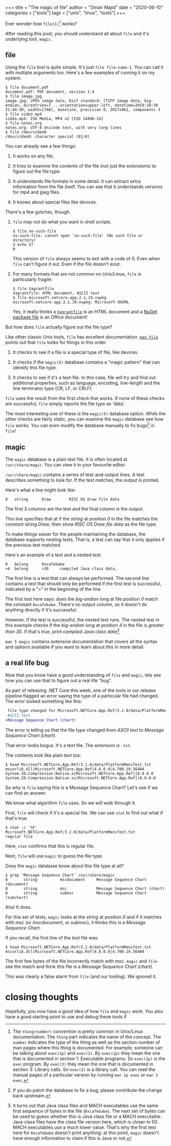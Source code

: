 +++
title = "The magic of file"
author = "Omair Majid"
date = "2020-06-10"
categories = ["tools"]
tags = ["unix", "linux", "tools"]
+++

Ever wonder how `file(1)`[^1] works?

After reading this post, you should understand all about `file` and
it's underlying tool, `magic`.

## file

Using the `file` tool is quite simple. It's just `file file-name-1`.
You can call it with multiple arguments too. Here's a few examples of
running it on my system.

```shell
$ file document.pdf
document.pdf: PDF document, version 1.4
$ file image.jpg
image.jpg: JPEG image data, Exif standard: [TIFF image data, big-endian, direntries=7 ...orientation=upper-left, datetime=2019:10:30 21:44:30, width=1740], baseline, precision 8, 2017x961, components 3
$ file video.mp4
video.mp4: ISO Media, MP4 v2 [ISO 14496-14]
$ file notes.org
notes.org: UTF-8 Unicode text, with very long lines
$ file /dev/video0
/dev/video0: character special (81/0)
```

You can already see a few things:

1. It works on any file.

2. It tries to examine the contents of the file (not just the
   extensions) to figure out the file type.

3. It understands file formats in some detail. It can extract extra
   information from the file itself. You can see that it understands
   versions for mp4 and jpeg files.

4. It knows about special files like devices.

There's a few gotchas, though.

1. `file` may not do what you want in shell scripts.

   ```shell
   $ file no-such-file
   no-such-file: cannot open `no-such-file' (No such file or directory)
   $ echo $?
   0
   ```

   This version of `file` always seems to exit with a code of 0. Even
   when `file` can't figure it out. Even if the file doesn't exist.

2. For many formats that are not common on Unix/Linux, `file` is
   particularly fragile:

   ```shell
   $ file Vagrantfile
   Vagrantfile: HTML document, ASCII text
   $ file microsoft.netcore.app.2.1.19.nupkg
   microsoft.netcore.app.2.1.19.nupkg: Microsoft OOXML
   ```

   Yes, it really thinks a
   [`Vagrantfile`](https://www.vagrantup.com/docs/vagrantfile) is an
   HTML document and a [NuGet package
   file](https://www.nuget.org/packages/Microsoft.NETCore.App/2.1.19)
   is an Office document!

But how does `file` actually figure out the file type?

Like other classic Unix tools, `file` has excellent documentation.
[`man file`](https://man7.org/linux/man-pages/man1/file.1.html) points
out that `file` looks for things in this order.

1. It checks to see if a file is a special type of file, like devices.

2. It checks if the `magic(5)` database contains a "magic pattern"
   that can identify this file type.

3. It checks to see if it's a text-file. In this case, file will try
   and find out additional properties, such as language, encoding,
   line-length and the line terminator type (CR, LF, or CRLF).

`file` uses the result from the first check that works. If none of
these checks are successful, `file` simply reports the file type as
'data'.

The most interesting one of these is the `magic(5)` database option.
While the other checks are fairly static, you can examine the `magic`
database see how `file` works. You can even modify the database
manually to fix bugs[^2] in `file`!

## magic

The `magic` database is a plain text file. It is often located at
`/usr/share/magic`. You can view it in your favourite editor.

`/usr/share/magic` contains a series of test-and-output lines. A test
describes something to look for. If the test matches, the output is
printed.

Here's what a line might look like:

```text
0   string      Draw        RISC OS Draw file data
```

The first 3 columns are the test and the final column is the output.

This line specifies that at if the *string* at position *0* in the
file matches the constant string *Draw*, then show *RISC OS Draw file
data* as the file type.

To make things easier for the people maintaining the database, the
database supports nesting tests. That is, a test can say that it only
applies if the previous test matched.

Here's an example of a test and a nested test:

```text
0   belong      0xcafebabe
>4  belong      >30     compiled Java class data,
```

The first line is a test that can always be performed. The second line
contains a test that should only be performed if the first test is
successful, indicated by a ">" in the beginning of the line.

The first test here says: does the *big-endian long* at file position *0*
match the constant `0xcafebabe`. There's no output column, so it
doesn't do anything directly if it's successful.

However, if the test is successful, the nested test runs. The nested
test in this example checks if the *big-endian long* at position *4* in
the file is *greater than 30*. If that's true, print *compiled Java
class data*[^3].

`man 5 magic` contains extensive documentation that covers all the
syntax and options available if you want to learn about this in more
detail.

## a real life bug

Now that you know have a good understanding of `file` and `magic`,
lets see how you can use that to figure out a real life "bug".

As part of releasing .NET Core this week, one of the tools in our
release pipeline flagged an error saying the type of a particular file
had changed. The error looked something like this:

```diff
 file type changed for Microsoft.NETCore.App.Ref/3.1.0/data/PlatformManifest.txt:
-ASCII text
+Message Sequence Chart (chart)
```

The error is telling us that the file type changed from *ASCII text*
to *Message Sequence Chart (chart)*.

That error looks bogus. It's a text file. The extension is `.txt`.

The contents look like plain text too:

```text
$ head Microsoft.NETCore.App.Ref/3.1.0/data/PlatformManifest.txt
mscorlib.dll|Microsoft.NETCore.App.Ref|4.0.0.0|4.700.19.56404
System.IO.Compression.Native.a|Microsoft.NETCore.App.Ref||0.0.0.0
System.IO.Compression.Native.so|Microsoft.NETCore.App.Ref||0.0.0.0
```

So why is `file` saying this is a Message Sequence Chart? Let's see if
we can find an answer.

We know what algorithm `file` uses. So we will walk through it.

First, `file` will check if it's a special file. We can use `stat` to
find out what if that's true.

```shell
$ stat -c '%F' Microsoft.NETCore.App.Ref/3.1.0/data/PlatformManifest.txt
regular file
```

Here, `stat` confirms that this is regular file.

Next, `file` will use `magic` to guess the file type.

Does the `magic` database know about this file type at all?

```shell
$ grep 'Message Sequence Chart' /usr/share/magic
0       string          mscdocument     Message Sequence Chart (document)
0       string          msc             Message Sequence Chart (chart)
0       string          submsc          Message Sequence Chart (subchart)
```

Aha! It does.

For this set of tests, `magic` looks at the *string* at position *0*
and if it matches with *msc* (or *mscdocument*, or *submsc*), it
thinks this is a *Message Sequence Chart*.

If you recall, the first line of the text file was:

```shell
$ head Microsoft.NETCore.App.Ref/3.1.0/data/PlatformManifest.txt
mscorlib.dll|Microsoft.NETCore.App.Ref|4.0.0.0|4.700.19.56404
```

The first few bytes of the file incorrectly match with *msc*. `magic`
and `file` see the match and think this file is a *Message Sequence
Chart (chart)*.

This was clearly a false alarm from `file` (and our tooling). We
ignored it.

# closing thoughts

Hopefully, you now have a good idea of how `file` and `magic` work.
You also have a good starting point to use and debug these tools if


[^1]: The `thing(number)` convention is pretty common in Unix/Linux
    documentation. The `thing` part indicates the name of the concept.
    The `number` indicates the type of the thing as well as the
    section number of man pages where this thing is documented. For
    example, someone can be talking about `exec(1p)` and `exec(3)`. By
    `exec(1p)` they mean the one that is documented in section 1:
    Executable programs. So `exec(1p)` is the `exec` program. By
    `exec(3)` they mean the one that is documented in section 3:
    Library calls. So `exec(3)` is a library call. You can read the
    manual pages of a particular version by running `man 1p exec` or
    `man 3 exec`.

[^2]: If you do patch the database to fix a bug, please contribute the
    change back upstream.

[^3]: It turns out that Java class files and MACH executables use the
    same first sequence of bytes in the file (`0xcafebabe`). The next
    set of bytes can be used to guess whether this is Java class file
    or a MACH executable. Java class files have the class file version
    here, which is closer to 50. MACH executables use a much lower
    value. That's why the first test here for `0xcafebabe` doesn't
    print anything: at this point, `magic` doesn't have enough
    information to claim if this is Java or not.

